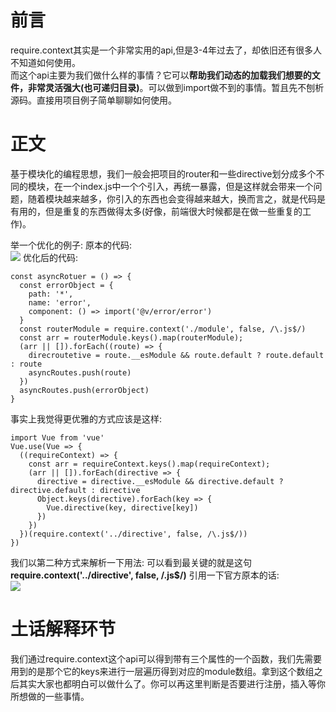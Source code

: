 # 前言

require.context其实是一个非常实用的api,但是3-4年过去了，却依旧还有很多人不知道如何使用。    
而这个api主要为我们做什么样的事情？它可以**帮助我们动态的加载我们想要的文件，非常灵活强大(也可递归目录)**。可以做到import做不到的事情。暂且先不刨析源码。直接用项目例子简单聊聊如何使用。

# 正文

基于模块化的编程思想，我们一般会把项目的router和一些directive划分成多个不同的模块，在一个index.js中一个个引入，再统一暴露，但是这样就会带来一个问题，随着模块越来越多，你引入的东西也会变得越来越大，换而言之，就是代码是有用的，但是重复的东西做得太多(好像，前端很大时候都是在做一些重复的工作)。

举一个优化的例子:
原本的代码:   
![](http://cdnpic.ezoonet.com/asc/file/20200327/9bf146230118a7b6f57219a46ad01b83.png)
优化后的代码:
```
const asyncRotuer = () => {
  const errorObject = {
    path: '*',
    name: 'error',
    component: () => import('@v/error/error')
  }
  const routerModule = require.context('./module', false, /\.js$/)
  const arr = routerModule.keys().map(routerModule);
  (arr || []).forEach((route) => {
    direcroutetive = route.__esModule && route.default ? route.default : route
    asyncRoutes.push(route)
  })
  asyncRoutes.push(errorObject)
}

```
事实上我觉得更优雅的方式应该是这样:

```
import Vue from 'vue'
Vue.use(Vue => {
  ((requireContext) => {
    const arr = requireContext.keys().map(requireContext);
    (arr || []).forEach(directive => {
      directive = directive.__esModule && directive.default ? directive.default : directive
      Object.keys(directive).forEach(key => {
        Vue.directive(key, directive[key])
      })
    })
  })(require.context('../directive', false, /\.js$/))
})
```

我们以第二种方式来解析一下用法:
可以看到最关键的就是这句**require.context('../directive', false, /\.js$/)**
引用一下官方原本的话:   
![](http://cdnpic.ezoonet.com/asc/file/20200327/b0f0d1d9cfb6f8fe3c68f8614f50f5f6.png)

# 土话解释环节

我们通过require.context这个api可以得到带有三个属性的一个函数，我们先需要用到的是那个它的keys来进行一层遍历得到对应的module数组。拿到这个数组之后其实大家也都明白可以做什么了。你可以再这里判断是否要进行注册，插入等你所想做的一些事情。

